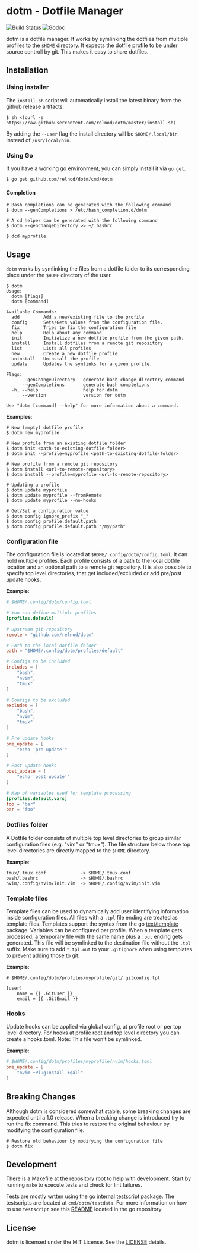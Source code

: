 # dotm - Dotfile Manager

[![Build Status](https://travis-ci.org/relnod/dotm.svg?branch=master)](https://travis-ci.org/relnod/dotm)
[![Godoc](https://godoc.org/github.com/relnod/dotm?status.svg)](https://godoc.org/github.com/relnod/dotm)

dotm is a dotfile manager. It works by symlinking the dotfiles from multiple
profiles to the `$HOME` directory. It expects the dotfile profile to be under
source controll by git. This makes it easy to share dotfiles.

## Installation

### Using installer

The `install.sh` script will automatically install the latest binary from the
github release artifacts.

```shell
$ sh <(curl -s https://raw.githubusercontent.com/relnod/dotm/master/install.sh)
```

By adding the `--user` flag the install directory will be `$HOME/.local/bin`
instead of `/usr/local/bin`.

### Using Go

If you have a working go environment, you can simply install it via `go get`.

```shell
$ go get github.com/relnod/dotm/cmd/dotm
```

#### Completion

```shell
# Bash completions can be generated with the following command
$ dotm --genCompletions > /etc/bash_completion.d/dotm

# A cd helper can be generated with the following command
$ dotm --genChangeDirectory >> ~/.bashrc

$ dcd myprofile
```

## Usage

`dotm` works by symlinking the files from a dotfile folder to its
corresponding place under the `$HOME` directory of the user.

```shell
$ dotm
Usage:
  dotm [flags]
  dotm [command]

Available Commands:
  add         Add a new/existing file to the profile
  config      Sets/Gets values from the configuration file.
  fix         Tries to fix the configuration file
  help        Help about any command
  init        Initialize a new dotfile profile from the given path.
  install     Install dotfiles from a remote git repository
  list        Lists all profiles
  new         Create a new dotfile profile
  uninstall   Uninstall the profile
  update      Updates the symlinks for a given profile.

Flags:
      --genChangeDirectory   generate bash change directory command
      --genCompletions       generate bash completions
  -h, --help                 help for dotm
      --version              version for dotm

Use "dotm [command] --help" for more information about a command.
```

**Examples**:

```shell
# New (empty) dotfile profile
$ dotm new myprofile

# New profile from an existing dotfile folder
$ dotm init <path-to-existing-dotfile-folder>
$ dotm init --profile=myprofile <path-to-existing-dotfile-folder>

# New profile from a remote git repository
$ dotm install <url-to-remote-repository>
$ dotm install --profile=myprofile <url-to-remote-repository>

# Updating a profile
$ dotm update myprofile
$ dotm update myprofile --fromRemote
$ dotm update myprofile --no-hooks

# Get/Set a configuration value
$ dotm config ignore_prefix "_"
$ dotm config profile.default.path
$ dotm config profile.default.path "/my/path"
```

### Configuration file

The configuration file is located at `$HOME/.config/dotm/config.toml`. It can
hold multiple profiles. Each profile consists of a path to the local dotfile
location and an optional path to a remote git repository. It is also possible to
specify top level directories, that get included/excluded or add pre/post update
hooks.

**Example**:

```toml
# $HOME/.config/dotm/config.toml

# You can define multiple profiles
[profiles.default]

# Upstream git repository
remote = "github.com/relnod/dotm"

# Path to the local dotfile folder
path = "$HOME/.config/dotm/profiles/default"

# Configs to be included
includes = [
    "bash",
    "nvim",
    "tmux"
]

# Configs to be excluded
excludes = [
    "bash",
    "nvim",
    "tmux"
]

# Pre update hooks
pre_update = [
    "echo 'pre update'"
]

# Post update hooks
post_update = [
    "echo 'post update'"
]

# Map of variables used for template processing
[profiles.default.vars]
foo = "bar"
bar = "foo"
```

### Dotfiles folder

A Dotfile folder consists of multiple top level directories to group similar
configuration files (e.g. "vim" or "tmux"). The file structure below those top
level directories are directly mapped to the `$HOME` directory.

**Example**:

```
tmux/.tmux.conf             -> $HOME/.tmux.conf
bash/.bashrc                -> $HOME/.bashrc
nvim/.config/nvim/init.vim  -> $HOME/.config/nvim/init.vim
```

### Template files

Template files can be used to dynamically add user identifying information inside
configuration files. All files with a `.tpl` file ending are treated as template
files. Templates support the syntax from the go
[text/template](https://golang.org/pkg/text/template/) package. Variables
can be configured per profile. When a template gets processed, a temporary file
with the same name plus a `.out` ending gets generated. This file will be
symlinked to the destination file without the `.tpl` suffix. Make sure to add
`*.tpl.out` to your `.gitignore` when using templates to prevent adding those
to git.

**Example**:

```text
# $HOME/.config/dotm/profiles/myprofile/git/.gitconfig.tpl

[user]
    name = {{ .GitUser }}
    email = {{ .GitEmail }}
```

### Hooks

Update hooks can be applied via global config, at profile root or per top level
directory. For hooks at profile root and top level directory you can create a
hooks.toml. Note: This file won't be symlinked.

**Example**:

```toml
# $HOME/.config/dotm/profiles/myprofile/nvim/hooks.toml
pre_update = [
    "nvim +PlugInstall +qall"
]
```

## Breaking Changes

Although dotm is considered somewhat stable, some breaking changes are expected
until a 1.0 release. When a breaking change is introduced try to run the fix
command. This tries to restore the original behaviour by modifying the
configuration file.

```shell
# Restore old behaviour by modifying the configuration file
$ dotm fix
```

## Development

There is a Makefile at the repository root to help with development. Start by
running `make` to execute tests and check for lint failures.

Tests are mostly wrtten using the [go internal testscript](https://github.com/rogpeppe/go-internal/tree/master/testscript)
package. The testscripts are located at `cmd/dotm/testdata`. For more
information on how to use `testscript` see this [README](https://github.com/golang/go/blob/master/src/cmd/go/testdata/script/README)
located in the go repository.

## License

dotm is licensed under the MIT License. See the [LICENSE](./LICENSE) details.
